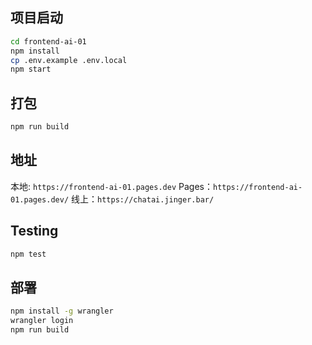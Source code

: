 ## 项目启动
```bash
cd frontend-ai-01
npm install
cp .env.example .env.local
npm start
```

## 打包
```bash
npm run build
```
## 地址
本地: `https://frontend-ai-01.pages.dev`
Pages：`https://frontend-ai-01.pages.dev/`
线上：`https://chatai.jinger.bar/`

## Testing
```bash
npm test
```
## 部署
```bash
npm install -g wrangler
wrangler login
npm run build

